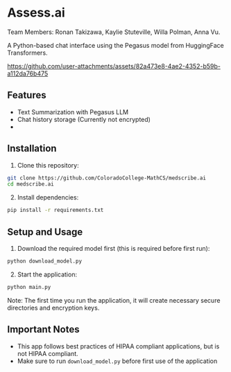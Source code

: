 # Assess.ai
Team Members: Ronan Takizawa, Kaylie Stuteville, Willa Polman, Anna Vu.

A Python-based chat interface using the Pegasus model from HuggingFace Transformers.

https://github.com/user-attachments/assets/82a473e8-4ae2-4352-b59b-a112da76b475



## Features
- Text Summarization with Pegasus LLM
- Chat history storage (Currently not encrypted)
- 
## Installation

1. Clone this repository:
```bash
git clone https://github.com/ColoradoCollege-MathCS/medscribe.ai
cd medscribe.ai
```

2. Install dependencies:
```bash
pip install -r requirements.txt
```

## Setup and Usage

1. Download the required model first (this is required before first run):
```bash
python download_model.py
```

2. Start the application:
```bash
python main.py
```

Note: The first time you run the application, it will create necessary secure directories and encryption keys.

## Important Notes
- This app follows best practices of HIPAA compliant applications, but is not HIPAA compliant.
- Make sure to run `download_model.py` before first use of the application
